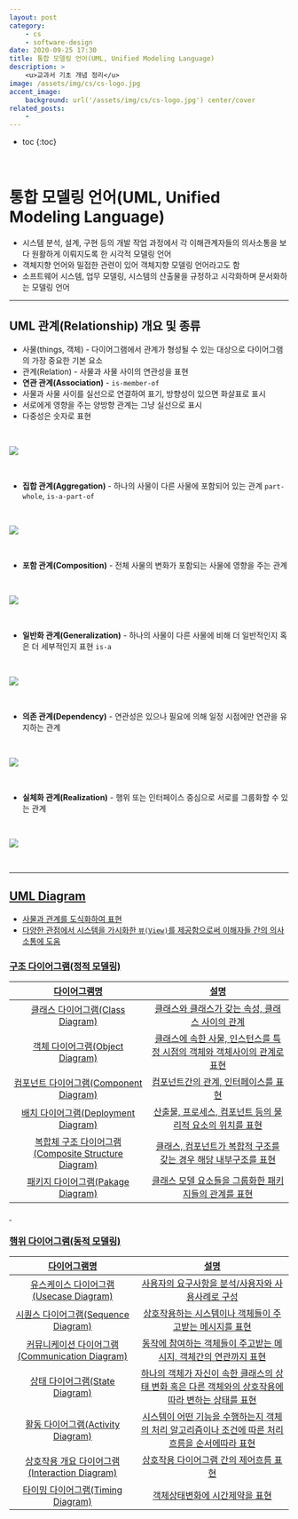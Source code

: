 ```yaml
---
layout: post
category:
    - cs
    - software-design
date: 2020-09-25 17:30
title: 통합 모델링 언어(UML, Unified Modeling Language)
description: >
    <u>교과서 기초 개념 정리</u>  
image: /assets/img/cs/cs-logo.jpg
accent_image:
    background: url('/assets/img/cs/cs-logo.jpg') center/cover
related_posts:
    -
---
```


* toc
{:toc}

&nbsp;  

# **통합 모델링 언어(UML, Unified Modeling Language)**

- 시스템 분석, 설계, 구현 등의 개발 작업 과정에서 각 이해관계자들의 의사소통을 보다 원활하게 이뤄지도록 한 시각적 모델링 언어
- 객체지향 언어와 밀접한 관련이 있어 객체지향 모델링 언어라고도 함
- 소프트웨어 시스템, 업무 모델링, 시스템의 산출물을 규정하고 시각화하며 문서화하는 모델링 언어

---

## **UML 관계(Relationship) 개요 및 종류**

- 사물(things, 객체) - 다이어그램에서 관계가 형성될 수 있는 대상으로 다이어그램의 가장 중요한 기본 요소
- 관계(Relation) - 사물과 사물 사이의 연관성을 표현
- **연관 관계(Association)** - `is-member-of`
- 사물과 사물 사이를 실선으로 연결하여 표기, 방향성이 있으면 화살표로 표시
- 서로에게 영향을 주는 양방향 관계는 그냥 실선으로 표시
- 다중성은 숫자로 표현

&nbsp;

![](https://img1.daumcdn.net/thumb/R1280x0/?scode=mtistory2&fname=https%3A%2F%2Fblog.kakaocdn.net%2Fdn%2FcZ3bWB%2FbtqJCTbNM5P%2F1ZK55dJ6z7qQON6ZtqgkQ0%2Fimg.png)

&nbsp;

- **집합 관계(Aggregation)** - 하나의 사물이 다른 사물에 포함되어 있는 관계 `part-whole`, `is-a-part-of`

&nbsp;

![](https://img1.daumcdn.net/thumb/R1280x0/?scode=mtistory2&fname=https%3A%2F%2Fblog.kakaocdn.net%2Fdn%2F2zXcs%2FbtqJvTZcVj0%2Fimt9BvOktcQcLeiwUOrbV0%2Fimg.png)

&nbsp;

- **포함 관계(Composition)** - 전체 사물의 변화가 포함되는 사물에 영향을 주는 관계

&nbsp;

![](https://img1.daumcdn.net/thumb/R1280x0/?scode=mtistory2&fname=https%3A%2F%2Fblog.kakaocdn.net%2Fdn%2FcqcTgb%2FbtqJDkNMwrq%2FtEW6FtD0ZeSVwOTBqVxsv1%2Fimg.png)

&nbsp;

- **일반화 관계(Generalization)** - 하나의 사물이 다른 사물에 비해 더 일반적인지 혹은 더 세부적인지 표현 `is-a`

&nbsp;

![](https://img1.daumcdn.net/thumb/R1280x0/?scode=mtistory2&fname=https%3A%2F%2Fblog.kakaocdn.net%2Fdn%2F7Tp8r%2FbtqJCcCX0cl%2FTzqPNGvbjA0KYOQSjfe2Ak%2Fimg.png)

&nbsp;

- **의존 관계(Dependency)** - 연관성은 있으나 필요에 의해 일정 시점에만 연관을 유지하는 관계

&nbsp;

![](https://img1.daumcdn.net/thumb/R1280x0/?scode=mtistory2&fname=https%3A%2F%2Fblog.kakaocdn.net%2Fdn%2Fb9Fubn%2FbtqJCdojAFh%2FDzWQ4EfZOPPKpqkuliTKXk%2Fimg.png)

&nbsp;

- **실체화 관계(Realization)** - 행위 또는 인터페이스 중심으로 서로를 그룹화할 수 있는 관계

&nbsp;

![](https://img1.daumcdn.net/thumb/R1280x0/?scode=mtistory2&fname=https%3A%2F%2Fblog.kakaocdn.net%2Fdn%2FJMv65%2FbtqJzNQYnjs%2Fode5enlXlvSyIjhDkKF3Q0%2Fimg.png)

&nbsp;

---

## <u>UML Diagram<u>

-   사물과 관계를 도식화하여 표현
-   다양한 관점에서 시스템을 가시화한 `뷰(View)`를 제공함으로써 이해자들 간의 의사소통에 도움

### **구조 다이어그램(정적 모델링)**

|다이어그램명|설명|
|:---:|:---:|
|클래스 다이어그램(Class Diagram)|클래스와 클래스가 갖는 속성, 클래스 사이의 관계|
|객체 다이어그램(Object Diagram)|클래스에 속한 사물, 인스턴스를 특정 시점의 객체와 객체사이의 관계로 표현|
|컴포넌트 다이어그램(Component Diagram)|컴포넌트간의 관계, 인터페이스를 표현|
|배치 다이어그램(Deployment Diagram)|산출물, 프로세스, 컴포넌트 등의 물리적 요소의 위치를 표현|
|복합체 구조 다이어그램(Composite Structure Diagram)|클래스, 컴포넌트가 복합적 구조를 갖는 경우 해당 내부구조를 표현|
|패키지 다이어그램(Pakage Diagram)|클래스 모델 요소들을 그룹화한 패키지들의 관계를 표현|

&nbsp;  

### **행위 다이어그램(동적 모델링)**

|다이어그램명|설명|
|:---:|:---:|
|유스케이스 다이어그램(Usecase Diagram)|사용자의 요구사항을 분석/사용자와 사용사례로 구성|
|시퀀스 다이어그램(Sequence Diagram)|상호작용하는 시스템이나 객체들이 주고받는 메시지를 표현|
|커뮤니케이션 다이어그램(Communication Diagram)|동작에 참여하는 객체들이 주고받는 메시지, 객체간의 연관까지 표현|
|상태 다이어그램(State Diagram)|하나의 객체가 자신이 속한 클래스의 상태 변화 혹은 다른 객체와의 상호작용에 따라 변하는 상태를 표현|
|활동 다이어그램(Activity Diagram)|시스템이 어떤 기능을 수행하는지 객체의 처리 알고리즘이나 조건에 따른 처리 흐름을 순서에따라 표현|
|상호작용 개요 다이어그램(Interaction Diagram)|상호작용 다이어그램 간의 제어흐름 표현|
|타이밍 다이어그램(Timing Diagram)|객체상태변화에 시간제약을 표현|